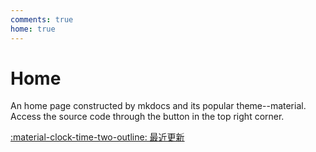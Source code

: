 ```yaml
---
comments: true
home: true
---
```


# Home

An home page constructed by mkdocs and its popular theme--material.  
Access the source code through the button in the top right corner. 

[:material-clock-time-two-outline: 最近更新](changelog)  



